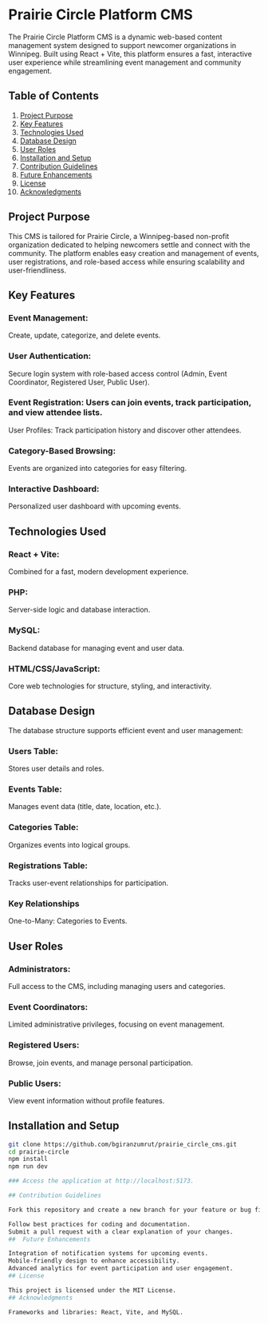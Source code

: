 
# Prairie Circle Platform CMS

The Prairie Circle Platform CMS is a dynamic web-based content management system designed to support newcomer organizations in Winnipeg. Built using React + Vite, this platform ensures a fast, interactive user experience while streamlining event management and community engagement.

## Table of Contents

1. [Project Purpose](#project-purpose)
2. [Key Features](#key-features)
3. [Technologies Used](#technologies-used)
4. [Database Design](#database-design)
5. [User Roles](#user-roles)
6. [Installation and Setup](#installation-and-setup)
7. [Contribution Guidelines](#contribution-guidelines)
8. [Future Enhancements](#future-enhancements)
9. [License](#license)
10. [Acknowledgments](#acknowledgments)


## Project Purpose

This CMS is tailored for Prairie Circle, a Winnipeg-based non-profit organization dedicated to helping newcomers settle and connect with the community. The platform enables easy creation and management of events, user registrations, and role-based access while ensuring scalability and user-friendliness.


## Key Features
### Event Management: 
Create, update, categorize, and delete events.

### User Authentication:
 Secure login system with role-based access control (Admin, Event Coordinator, Registered User, Public User).

###  Event Registration: Users can join events, track participation, and view attendee lists.
User Profiles: Track participation history and discover other attendees.

### Category-Based Browsing: 
Events are organized into categories for easy filtering.

### Interactive Dashboard: 
Personalized user dashboard with upcoming events.

## Technologies Used

###  React + Vite: 
Combined for a fast, modern development experience.

###  PHP: 
Server-side logic and database interaction.

###  MySQL: 
Backend database for managing event and user data.

### HTML/CSS/JavaScript:
 Core web technologies for structure, styling, and interactivity.
##  Database Design

The database structure supports efficient event and user management:

###  Users Table:
 Stores user details and roles.

###  Events Table: 
Manages event data (title, date, location, etc.).

###  Categories Table: 
Organizes events into logical groups.

###  Registrations Table: 
Tracks user-event relationships for participation.

###  Key Relationships
One-to-Many: Categories to Events.

## User Roles

###  Administrators:
Full access to the CMS, including managing users and categories.

###  Event Coordinators:
Limited administrative privileges, focusing on event management.

###  Registered Users:
Browse, join events, and manage personal participation.

###  Public Users:
View event information without profile features.
## Installation and Setup

```bash
git clone https://github.com/bgiranzumrut/prairie_circle_cms.git
cd prairie-circle
npm install
npm run dev

### Access the application at http://localhost:5173.

## Contribution Guidelines

Fork this repository and create a new branch for your feature or bug fix.

Follow best practices for coding and documentation.
Submit a pull request with a clear explanation of your changes.
##  Future Enhancements

Integration of notification systems for upcoming events.
Mobile-friendly design to enhance accessibility.
Advanced analytics for event participation and user engagement.
## License

This project is licensed under the MIT License.
## Acknowledgments

Frameworks and libraries: React, Vite, and MySQL.
